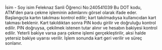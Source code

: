 İsim - Soy isim Feleknaz Sanli
Öğrenci No:240541039
Bu DOT kodu, ATM'den para çekme işleminin adımlarını görsel olarak ifade eder. Başlangıçta kartın takılması kontrol edilir; kart takılmadıysa kullanıcıdan kart takması beklenir. Kart takıldıktan sonra PIN kodu girilir ve doğruluğu kontrol edilir. PIN doğruysa, çekilmek istenen tutar alınır ve hesabın bakiyesi kontrol edilir. Yeterli bakiye varsa para çekme işlemi gerçekleştirilir, aksi halde yetersiz bakiye uyarısı verilir. İşlem sonunda kart geri verilir ve süreç sonlanır.

